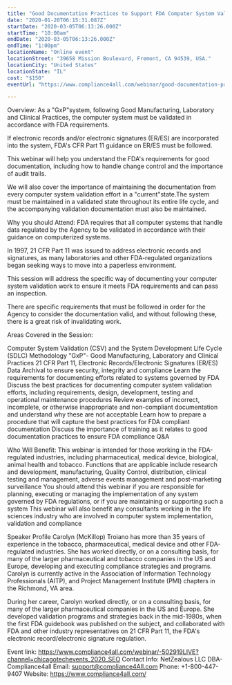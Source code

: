 ```yaml
---
title: "Good Documentation Practices to Support FDA Computer System Validation"
date: "2020-01-20T06:15:31.087Z"
startDate: "2020-03-05T06:13:26.000Z"
startTime: "10:00am"
endDate: "2020-03-05T06:13:26.000Z"
endTime: "1:00pm"
locationName: "Online event"
locationStreet: "39658 Mission Boulevard, Fremont, CA 94539, USA."
locationCity: "United States"
locationState: "IL"
cost: "$150"
eventUrl: "https://www.compliance4all.com/webinar/good-documentation-practices-to-support-fda-computer-system-validation-502919LIVE"

---
```


Overview:
As a "GxP"system, following Good Manufacturing, Laboratory and Clinical Practices, the computer system must be validated in accordance with FDA requirements.

If electronic records and/or electronic signatures (ER/ES) are incorporated into the system, FDA's CFR Part 11 guidance on ER/ES must be followed.

This webinar will help you understand the FDA's requirements for good documentation, including how to handle change control and the importance of audit trails.

We will also cover the importance of maintaining the documentation from every computer system validation effort in a "current"state.The system must be maintained in a validated state throughout its entire life cycle, and the accompanying validation documentation must also be maintained.

Why you should Attend: FDA requires that all computer systems that handle data regulated by the Agency to be validated in accordance with their guidance on computerized systems.

In 1997, 21 CFR Part 11 was issued to address electronic records and signatures, as many laboratories and other FDA-regulated organizations began seeking ways to move into a paperless environment.

This session will address the specific way of documenting your computer system validation work to ensure it meets FDA requirements and can pass an inspection.

There are specific requirements that must be followed in order for the Agency to consider the documentation valid, and without following these, there is a great risk of invalidating work.

Areas Covered in the Session:

Computer System Validation (CSV) and the System Development Life Cycle (SDLC) Methodology
"GxP"- Good Manufacturing, Laboratory and Clinical Practices
21 CFR Part 11, Electronic Records/Electronic Signatures (ER/ES)
Data Archival to ensure security, integrity and compliance
Learn the requirements for documenting efforts related to systems governed by FDA
Discuss the best practices for documenting computer system validation efforts, including requirements, design, development, testing and operational maintenance procedures
Review examples of incorrect, incomplete, or otherwise inappropriate and non-compliant documentation and understand why these are not acceptable
Learn how to prepare a procedure that will capture the best practices for FDA compliant documentation
Discuss the importance of training as it relates to good documentation practices to ensure FDA compliance
Q&A

Who Will Benefit:
This webinar is intended for those working in the FDA-regulated industries, including pharmaceutical, medical device, biological, animal health and tobacco. Functions that are applicable include research and development, manufacturing, Quality Control, distribution, clinical testing and management, adverse events management and post-marketing surveillance
You should attend this webinar if you are responsible for planning, executing or managing the implementation of any system governed by FDA regulations, or if you are maintaining or supporting such a system
This webinar will also benefit any consultants working in the life sciences industry who are involved in computer system implementation, validation and compliance

Speaker Profile
Carolyn (McKillop) Troiano has more than 35 years of experience in the tobacco, pharmaceutical, medical device and other FDA-regulated industries. She has worked directly, or on a consulting basis, for many of the larger pharmaceutical and tobacco companies in the US and Europe, developing and executing compliance strategies and programs. Carolyn is currently active in the Association of Information Technology Professionals (AITP), and Project Management Institute (PMI) chapters in the Richmond, VA area.

During her career, Carolyn worked directly, or on a consulting basis, for many of the larger pharmaceutical companies in the US and Europe. She developed validation programs and strategies back in the mid-1980s, when the first FDA guidebook was published on the subject, and collaborated with FDA and other industry representatives on 21 CFR Part 11, the FDA's electronic record/electronic signature regulation.

Event link:
https://www.compliance4all.com/webinar/-502919LIVE?channel=chicagotechevents_2020_SEO
Contact Info:
NetZealous LLC DBA-Compliance4all
Email: support@compliance4All.com
Phone: +1-800-447-9407
Website: https://www.compliance4all.com/


